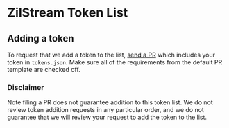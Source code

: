 # ZilStream Token List

## Adding a token

To request that we add a token to the list, 
[send a PR](https://github.com/ZilStream/tokens/compare) which includes your token in `tokens.json`. Make sure all of the requirements from the default PR template are checked off.

### Disclaimer

Note filing a PR does not guarantee addition to this token list.
We do not review token addition requests in any particular order, and we do not
guarantee that we will review your request to add the token to the list.
